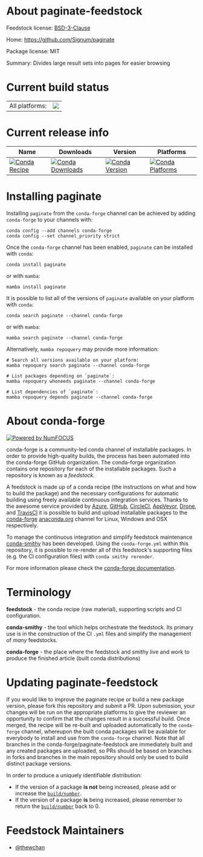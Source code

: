 About paginate-feedstock
========================

Feedstock license: [BSD-3-Clause](https://github.com/conda-forge/paginate-feedstock/blob/main/LICENSE.txt)

Home: https://github.com/Signum/paginate

Package license: MIT

Summary: Divides large result sets into pages for easier browsing

Current build status
====================


<table><tr><td>All platforms:</td>
    <td>
      <a href="https://dev.azure.com/conda-forge/feedstock-builds/_build/latest?definitionId=20224&branchName=main">
        <img src="https://dev.azure.com/conda-forge/feedstock-builds/_apis/build/status/paginate-feedstock?branchName=main">
      </a>
    </td>
  </tr>
</table>

Current release info
====================

| Name | Downloads | Version | Platforms |
| --- | --- | --- | --- |
| [![Conda Recipe](https://img.shields.io/badge/recipe-paginate-green.svg)](https://anaconda.org/conda-forge/paginate) | [![Conda Downloads](https://img.shields.io/conda/dn/conda-forge/paginate.svg)](https://anaconda.org/conda-forge/paginate) | [![Conda Version](https://img.shields.io/conda/vn/conda-forge/paginate.svg)](https://anaconda.org/conda-forge/paginate) | [![Conda Platforms](https://img.shields.io/conda/pn/conda-forge/paginate.svg)](https://anaconda.org/conda-forge/paginate) |

Installing paginate
===================

Installing `paginate` from the `conda-forge` channel can be achieved by adding `conda-forge` to your channels with:

```
conda config --add channels conda-forge
conda config --set channel_priority strict
```

Once the `conda-forge` channel has been enabled, `paginate` can be installed with `conda`:

```
conda install paginate
```

or with `mamba`:

```
mamba install paginate
```

It is possible to list all of the versions of `paginate` available on your platform with `conda`:

```
conda search paginate --channel conda-forge
```

or with `mamba`:

```
mamba search paginate --channel conda-forge
```

Alternatively, `mamba repoquery` may provide more information:

```
# Search all versions available on your platform:
mamba repoquery search paginate --channel conda-forge

# List packages depending on `paginate`:
mamba repoquery whoneeds paginate --channel conda-forge

# List dependencies of `paginate`:
mamba repoquery depends paginate --channel conda-forge
```


About conda-forge
=================

[![Powered by
NumFOCUS](https://img.shields.io/badge/powered%20by-NumFOCUS-orange.svg?style=flat&colorA=E1523D&colorB=007D8A)](https://numfocus.org)

conda-forge is a community-led conda channel of installable packages.
In order to provide high-quality builds, the process has been automated into the
conda-forge GitHub organization. The conda-forge organization contains one repository
for each of the installable packages. Such a repository is known as a *feedstock*.

A feedstock is made up of a conda recipe (the instructions on what and how to build
the package) and the necessary configurations for automatic building using freely
available continuous integration services. Thanks to the awesome service provided by
[Azure](https://azure.microsoft.com/en-us/services/devops/), [GitHub](https://github.com/),
[CircleCI](https://circleci.com/), [AppVeyor](https://www.appveyor.com/),
[Drone](https://cloud.drone.io/welcome), and [TravisCI](https://travis-ci.com/)
it is possible to build and upload installable packages to the
[conda-forge](https://anaconda.org/conda-forge) [anaconda.org](https://anaconda.org/)
channel for Linux, Windows and OSX respectively.

To manage the continuous integration and simplify feedstock maintenance
[conda-smithy](https://github.com/conda-forge/conda-smithy) has been developed.
Using the ``conda-forge.yml`` within this repository, it is possible to re-render all of
this feedstock's supporting files (e.g. the CI configuration files) with ``conda smithy rerender``.

For more information please check the [conda-forge documentation](https://conda-forge.org/docs/).

Terminology
===========

**feedstock** - the conda recipe (raw material), supporting scripts and CI configuration.

**conda-smithy** - the tool which helps orchestrate the feedstock.
                   Its primary use is in the construction of the CI ``.yml`` files
                   and simplify the management of *many* feedstocks.

**conda-forge** - the place where the feedstock and smithy live and work to
                  produce the finished article (built conda distributions)


Updating paginate-feedstock
===========================

If you would like to improve the paginate recipe or build a new
package version, please fork this repository and submit a PR. Upon submission,
your changes will be run on the appropriate platforms to give the reviewer an
opportunity to confirm that the changes result in a successful build. Once
merged, the recipe will be re-built and uploaded automatically to the
`conda-forge` channel, whereupon the built conda packages will be available for
everybody to install and use from the `conda-forge` channel.
Note that all branches in the conda-forge/paginate-feedstock are
immediately built and any created packages are uploaded, so PRs should be based
on branches in forks and branches in the main repository should only be used to
build distinct package versions.

In order to produce a uniquely identifiable distribution:
 * If the version of a package **is not** being increased, please add or increase
   the [``build/number``](https://docs.conda.io/projects/conda-build/en/latest/resources/define-metadata.html#build-number-and-string).
 * If the version of a package **is** being increased, please remember to return
   the [``build/number``](https://docs.conda.io/projects/conda-build/en/latest/resources/define-metadata.html#build-number-and-string)
   back to 0.

Feedstock Maintainers
=====================

* [@thewchan](https://github.com/thewchan/)

